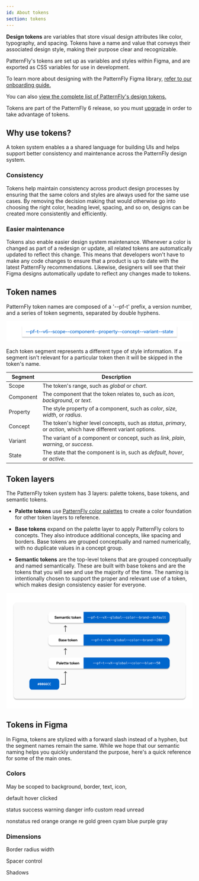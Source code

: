 ```yaml
---
id: About tokens
section: tokens
--- 
```


**Design tokens** are variables that store visual design attributes like color, typography, and spacing. Tokens have a name and value that conveys their associated design style, making their purpose clear and recognizable. 

PatternFly's tokens are set up as variables and styles within Figma, and are exported as CSS variables for use in development. 

To learn more about designing with the PatternFly Figma library, [refer to our onboarding guide.](/get-started/design#figma-library)

You can also [view the complete list of PatternFly's design tokens.](/tokens/all-patternfly-tokens)

Tokens are part of the PatternFly 6 release, so you must [upgrade](/get-started/upgrade) in order to take advantage of tokens.

## Why use tokens? 

A token system enables a a shared language for building UIs and helps support better consistency and maintenance across the PatternFly design system.

### Consistency 
Tokens help maintain consistency across product design processes by ensuring that the same colors and styles are always used for the same use cases. By removing the decision making that would otherwise go into choosing the right color, heading level, spacing, and so on, designs can be created more consistently and efficiently.

### Easier maintenance
Tokens also enable easier design system maintenance. Whenever a color is changed as part of a redesign or update, all related tokens are automatically updated to reflect this change. This means that developers won't have to make any code changes to ensure that a product is up to date with the latest PatternFly recommendations. Likewise, designers will see that their Figma designs automatically update to reflect any changes made to tokens.

## Token names

PatternFly token names are composed of a '--pf-t' prefix, a version number, and a series of token segments, separated by double hyphens.

<div class="ws-image">
<img src="./img/token-name.png"  alt="PatternFly token naming structure."  width="600px"/>
</div>

Each token segment represents a different type of style information. If a segment isn't relevant for a particular token then it will be skipped in the token's name. 

| **Segment** | **Description** |
| --- | --- |
| Scope | The token's range, such as *global* or *chart*.
| Component | The component that the token relates to, such as *icon*, *background*, or *text*.
| Property | The style property of a component, such as *color*, *size*, *width*, or *radius*.
| Concept | The token's higher level concepts, such as *status*, *primary*, or *action*, which have different variant options.
| Variant | The variant of a component or concept, such as *link*, *plain*, *warning*, or *success*.
| State | The state that the component is in, such as *default*, *hover*, or *active*.

## Token layers

The PatternFly token system has 3 layers: palette tokens, base tokens, and semantic tokens. 

* **Palette tokens** use [PatternFly color palettes](/design-foundations/colors#patternfly-palettes) to create a color foundation for other token layers to reference. 

* **Base tokens** expand on the palette layer to apply PatternFly colors to concepts. They also introduce additional concepts, like spacing and borders. Base tokens are grouped conceptually and named numerically, with no duplicate values in a concept group.

* **Semantic tokens** are the top-level tokens that are grouped conceptually and named semantically. These are built with base tokens and are the tokens that you will see and use the majority of the time. The naming is intentionally chosen to support the proper and relevant use of a token, which makes design consistency easier for everyone. 

<div class="ws-image">
<img src="./img/token-layers-example.png"  alt="PatternFly token naming structure."  width="600px"/>
</div>

## Tokens in Figma 

In Figma, tokens are stylized with a forward slash instead of a hyphen, but the segment names remain the same. While we hope that our semantic naming helps you quickly understand the purpose, here's a quick reference for some of the main ones.

### Colors 

May be scoped to background, border, text, icon, 

default 
hover 
clicked 

status
success 
warning 
danger 
info 
custom 
read
unread

nonstatus
red
orange
orange re
gold
green
cyam
blue
purple
gray

### Dimensions

Border 
radius 
width 

Spacer
control 

Shadows 
